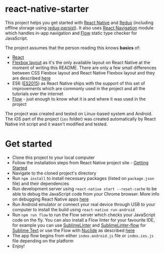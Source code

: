 # react-native-starter
This project helps you get started with [React Native](https://facebook.github.io/react-native/) and [Redux](http://redux.js.org/) (including offline storage using [redux-persist](https://github.com/rt2zz/redux-persist)). It also uses [React Navigation](https://reactnavigation.org/) module which handles in-app navigation and [Flow](https://flow.org/) static type checker for JavaScript.

The project assumes that the person reading this knows **basics** of:
* [React](https://facebook.github.io/react/)
* [Flexbox layout](https://css-tricks.com/snippets/css/a-guide-to-flexbox/) as it's the only available layout on React Native at the moment of writing this README. There are only a few small differences between CSS Flexbox layout and React Native Flexbox layout and they are described [here](https://facebook.github.io/react-native/docs/flexbox.html)
* ES6 ([ES2015](https://babeljs.io/learn-es2015/)) as React Native ships with the support of this set of improvements which are commonly used in the project and all the tutorials over the internet
* [Flow](https://flow.org/) - just enough to know what it is and where it was used in the project

The project was created and tested on Linux-based system and Android. The iOS part of the project (`ios` folder) was created automatically by React Native init script and it wasn't modified and tested.

# Get started
* Clone this project to your local computer
* Follow the installation steps from React Native project site - [Getting Started](https://facebook.github.io/react-native/docs/getting-started.html)
* Navigate to the cloned project's directory
* Run `npm install` to install necessary packages (listed on `package.json` file) and their dependencies
* Run development server using `react-native start --reset-cache` to be able to debug the JavaScript code from your Chrome browser. More info on debugging React Native apps [here](https://facebook.github.io/react-native/docs/debugging.html)
* Run Android emulator or connect your real device through USB to your computer to install the build using `react-native run-android`
* Run `npm run flow` to run the Flow server which checks your JavaScript code on the fly. You can also install a Flow linter for your favourite IDE, for example you can use [SublimeLinter](http://www.sublimelinter.com/en/latest/) and [SublimeLinter-flow](https://github.com/SublimeLinter/SublimeLinter-flow) for [Sublime Text](https://www.sublimetext.com/) or use the Flow with [Nuclide](https://nuclide.io/) as described [here](https://nuclide.io/docs/languages/flow/#installing-flow)
* The app flow begins from either `index.android.js` file or `index.ios.js` file depending on the platform
* Enjoy!